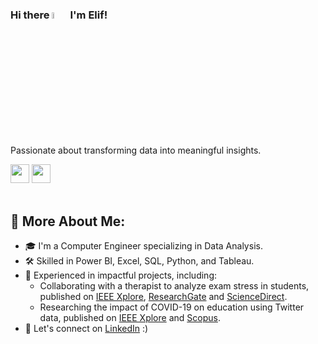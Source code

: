 ### Hi there <img src="https://media.giphy.com/media/hvRJCLFzcasrR4ia7z/giphy.gif" width="5%"></a> I'm Elif! 

Passionate about transforming data into meaningful insights.


<div id="badges" align="left">
   <a href="mailto:elifberraa@gmail.com">
      <img src="https://img.shields.io/static/v1?message=Gmail&logo=gmail&label=&color=D14836&logoColor=white&labelColor=&style=for-the-badge" height=30></a>
   <a href="https://www.linkedin.com/in/elif-berra-erik/">
      <img src="https://img.shields.io/static/v1?message=LinkedIn&logo=linkedin&label=&color=0077B5&logoColor=white&labelColor=&style=for-the-badge" height=30></a> 
</div>

<br>

## 🧐 More About Me:
- 🎓 I'm a Computer Engineer specializing in Data Analysis.
- 🛠️ Skilled in Power BI, Excel, SQL, Python, and Tableau.
- 🌟 Experienced in impactful projects, including:
  - Collaborating with a therapist to analyze exam stress in students, published on [IEEE Xplore](https://ieeexplore.ieee.org/document/9925379), [ResearchGate](https://www.researchgate.net/publication/371489377_Investigating_the_effects_of_stress_on_achievement_BIOSTRESS_dataset) and [ScienceDirect](https://www.sciencedirect.com/science/article/pii/S235234092300416X?via%3Dihub).
  - Researching the impact of COVID-19 on education using Twitter data, published on [IEEE Xplore](https://ieeexplore.ieee.org/document/9925379) and [Scopus](https://www.scopus.com/record/display.uri?eid=2-s2.0-85142745700&origin=inward&txGid=10c23c49f824bc9836879a6ce32159ec).
- 💬 Let's connect on [LinkedIn](https://www.linkedin.com/in/elif-berra-erik/) :)
